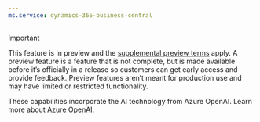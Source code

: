 ```yaml
---
ms.service: dynamics-365-business-central
---
```

> [!IMPORTANT]
> This feature is in preview and the [supplemental preview terms](https://dynamics.microsoft.com/legaldocs/supp-dynamics365-preview/) apply. A preview feature is a feature that is not complete, but is made available before it’s officially in a release so customers can get early access and provide feedback. Preview features aren’t meant for production use and may have limited or restricted functionality.
>
> These capabilities incorporate the AI technology from Azure OpenAI. Learn more about [Azure OpenAI](/legal/cognitive-services/openai/transparency-note).
